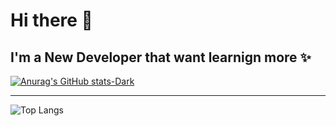 # Hi there 👋
I'm a New Developer that want learnign more ✨
---
[![Anurag's GitHub stats-Dark](https://github-readme-stats.vercel.app/api?username=noneda&show_icons=true&theme=dark#gh-dark-mode-only)](https://github.com/anuraghazra/github-readme-stats#gh-dark-mode-only)

---
![Top Langs](https://github-readme-stats.vercel.app/api/top-langs/?username=anuraghazra&hide_progress=true)


<!--
**noneda/noneda** is a ✨ _special_ ✨ repository because its `README.md` (this file) appears on your GitHub profile.

Here are some ideas to get you started:

- 🔭 I’m currently working on ...
- 🌱 I’m currently learning ...
- 👯 I’m looking to collaborate on ...
- 🤔 I’m looking for help with ...
- 💬 Ask me about ...
- 📫 How to reach me: ...
- 😄 Pronouns: ...
- ⚡ Fun fact: ...
-->
